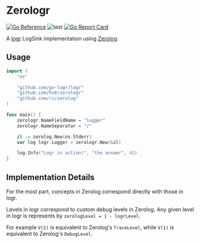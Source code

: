 # Zerologr

[![Go Reference](https://pkg.go.dev/badge/github.com/hn8/zerologr.svg)](https://pkg.go.dev/github.com/hn8/zerologr)
![test](https://github.com/hn8/zerologr/workflows/test/badge.svg)
[![Go Report Card](https://goreportcard.com/badge/github.com/hn8/zerologr)](https://goreportcard.com/report/github.com/hn8/zerologr)

A [logr](https://github.com/go-logr/logr) LogSink implementation using [Zerolog](https://github.com/rs/zerolog).

## Usage

```go
import (
    "os"

    "github.com/go-logr/logr"
    "github.com/hn8/zerologr"
    "github.com/rs/zerolog"
)

func main() {
    zerologr.NameFieldName = "logger"
    zerologr.NameSeparator = "/"

    zl := zerolog.New(os.Stderr)
    var log logr.Logger = zerologr.New(&zl)

    log.Info("Logr in action!", "the answer", 42)
}
```

## Implementation Details

For the most part, concepts in Zerolog correspond directly with those in logr.

Levels in logr correspond to custom debug levels in Zerolog. Any given level
in logr is represents by `zerologLevel = 1 - logrLevel`.

For example `V(2)` is equivalent to Zerolog's `TraceLevel`, while `V(1)` is
equivalent to Zerolog's `DebugLevel`.
